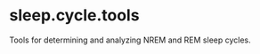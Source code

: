sleep.cycle.tools
=================

Tools for determining and analyzing NREM and REM sleep cycles.
